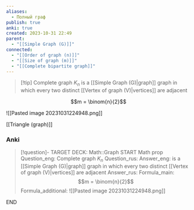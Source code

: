 ```yaml
---
aliases:
  - Полный граф
publish: true
anki: true
created: 2023-10-31 22:49
parent:
  - "[[Simple Graph (G)]]"
connected:
  - "[[Order of graph (n)]]"
  - "[[Size of graph (m)]]"
  - "[[Complete bipartite graph]]"
---
```

> [!tip] Complete graph ${} K_n$
> is a [[Simple Graph (G)|graph]] graph in which every two distinct [[Vertex of graph (V)|vertices]] are adjacent

$$m = \binom{n}{2}$$

![[Pasted image 20231031224948.png]]

[[Triangle (graph)]]


### Anki
> [!question]-
TARGET DECK: Math::Graph
START
Math prop
Question_eng: Complete graph ${} K_n$
Question_rus: 
Answer_eng: is a [[Simple Graph (G)|graph]] graph in which every two distinct [[Vertex of graph (V)|vertices]] are adjacent
Answer_rus: 
Formula_main: $$m = \binom{n}{2}$$
Formula_additional: ![[Pasted image 20231031224948.png]]
<!--ID: 1699130250667-->
END







